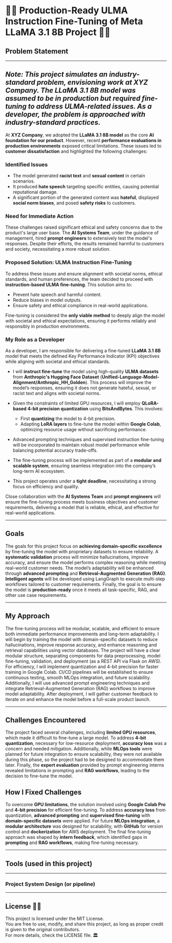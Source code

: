 # 🎋🌿 **Production-Ready ULMA Instruction Fine-Tuning of Meta LLaMA 3.1 8B Project** 🌿🎉  

## **Problem Statement**  
---  
*Note: This project simulates an industry-standard problem, envisioning work at XYZ Company. The LLaMA 3.1 8B model was assumed to be in production but required fine-tuning to address ULMA-related issues. As a developer, the problem is approached with industry-standard practices.*  
---  

At **XYZ Company**, we adopted the **LLaMA 3.1 8B model** as the core **AI foundation for our product**. However, recent **performance evaluations in production environments** exposed critical limitations. These issues led to **customer dissatisfaction** and highlighted the following challenges:  

### **Identified Issues**  
- The model generated **racist text** and **sexual content** in certain scenarios.  
- It produced **hate speech** targeting specific entities, causing potential reputational damage.  
- A significant portion of the generated content was **hateful**, displayed **social norm biases**, and posed **safety risks** to customers.  

### **Need for Immediate Action**  
These challenges raised significant ethical and safety concerns due to the product's large user base. The **AI Systems Team**, under the guidance of management, hired **prompt engineers** to extensively test the model's responses. Despite their efforts, the results remained harmful to customers and society, necessitating a more robust solution.  

### **Proposed Solution: ULMA Instruction Fine-Tuning**  
To address these issues and ensure alignment with societal norms, ethical standards, and human preferences, the team decided to proceed with **instruction-based ULMA fine-tuning**. This solution aims to:  
- Prevent hate speech and harmful content.  
- Reduce biases in model outputs.  
- Ensure safety and ethical compliance in real-world applications.  

Fine-tuning is considered the **only viable method** to deeply align the model with societal and ethical expectations, ensuring it performs reliably and responsibly in production environments.  

### **My Role as a Developer**  
As a developer, I am responsible for delivering a fine-tuned **LLaMA 3.1 8B** model that meets the defined Key Performance Indicator (KPI) objectives while aligning with societal and ethical standards.  

- I will **instruct fine-tune** the model using high-quality **ULMA datasets** from **Anthropic's Hugging Face Dataset** (**Unified-Language-Model-Alignment/Anthropic_HH_Golden**). This process will improve the model’s responses, ensuring it does not generate hateful, sexual, or racist text and aligns with societal norms.  

- Given the constraints of limited GPU resources, I will employ **QLoRA-based 4-bit precision quantization** using **BitsAndBytes**. This involves:  
  - First **quantizing** the model to 4-bit precision.  
  - Adapting **LoRA layers** to fine-tune the model within **Google Colab**, optimizing resource usage without sacrificing performance.  

- Advanced prompting techniques and supervised instruction fine-tuning will be incorporated to maintain robust model performance while balancing potential accuracy trade-offs.  

- The fine-tuning process will be implemented as part of a **modular and scalable system**, ensuring seamless integration into the company’s long-term AI ecosystem.  

- This project operates under a **tight deadline**, necessitating a strong focus on efficiency and quality.  

Close collaboration with the **AI Systems Team** and **prompt engineers** will ensure the fine-tuning process meets business objectives and customer requirements, delivering a model that is reliable, ethical, and effective for real-world applications.  



---
##  Goals
The goals for this project focus on **achieving domain-specific excellence** by fine-tuning the model with proprietary datasets to ensure reliability. A **systematic validation** process will minimize hallucinations, improve accuracy, and ensure the model performs complex reasoning while meeting real-world customer needs. The model’s adaptability will be enhanced through **advanced prompting** and **Retrieval-Augmented Generation (RAG)**. **Intelligent agents** will be developed using LangGraph to execute multi-step workflows tailored to customer requirements. Finally, the goal is to ensure the model is **production-ready** once it meets all task-specific, RAG, and other use case requirements.



---
## **My Approach**

The fine-tuning process will be modular, scalable, and efficient to ensure both immediate performance improvements and long-term adaptability. I will begin by training the model with domain-specific datasets to reduce hallucinations, improve response accuracy, and enhance reasoning and retrieval capabilities using vector databases. The project will have a clear modular structure, separating components for data preprocessing, model fine-tuning, validation, and deployment (as a REST API via Flask on AWS). For efficiency, I will implement quantization and 4-bit precision for faster training in Google Colab. CI/CD pipelines will be established to ensure continuous testing, smooth MLOps integration, and future scalability. Additionally, I will use advanced prompt engineering techniques and integrate Retrieval-Augmented Generation (RAG) workflows to improve model adaptability. After deployment, I will gather customer feedback to iterate on and enhance the model before a full-scale product launch.


--- 
## Challenges Encountered
The project faced several challenges, including **limited GPU resources**, which made it difficult to fine-tune a large model. To address **4-bit quantization**, necessary for low-resource deployment, **accuracy loss** was a concern and needed mitigation. Additionally, while **MLOps tools** were planned for future integration to ensure scalability, they were not available during this phase, so the project had to be designed to accommodate them later. Finally, the **expert evaluation** provided by prompt engineering interns revealed limitations in prompting and **RAG workflows**, leading to the decision to fine-tune the model.

## How I Fixed Challenges
To overcome **GPU limitations**, the solution involved using **Google Colab Pro** and **4-bit precision** for efficient fine-tuning. To address **accuracy loss** from quantization, **advanced prompting** and **supervised fine-tuning** with **domain-specific datasets** were applied. For future **MLOps integration**, a **modular architecture** was designed for scalability, with **GitHub** for version control and **dockerization** for AWS deployment. The final fine-tuning approach was shaped by **intern feedback**, which identified gaps in **prompting** and **RAG workflows**, making fine-tuning necessary.



---
## Tools (used in this project)
---

###  Project System Design (or pipeline)



---
## **License 📜✨**  
This project is licensed under the MIT License.  
You are free to use, modify, and share this project, as long as proper credit is given to the original contributors.  
For more details, check the LICENSE file. 🏛️
